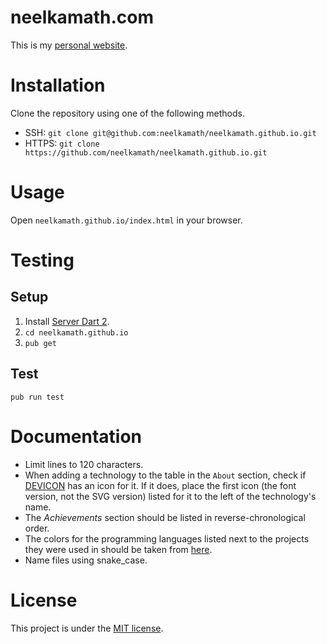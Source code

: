# neelkamath.com

This is my [personal website](http://neelkamath.com).

# Installation

Clone the repository using one of the following methods.
- SSH: `git clone git@github.com:neelkamath/neelkamath.github.io.git`
- HTTPS: `git clone https://github.com/neelkamath/neelkamath.github.io.git`

# Usage

Open `neelkamath.github.io/index.html` in your browser.

# Testing

## Setup

1. Install [Server Dart 2](https://www.dartlang.org/tools/sdk#install).
1. `cd neelkamath.github.io`
1. `pub get`

## Test

`pub run test`

# Documentation

- Limit lines to 120 characters.
- When adding a technology to the table in the `About` section, check if [DEVICON](https://konpa.github.io/devicon/) has an icon for it. If it does, place the first icon (the font version, not the SVG version) listed for it to the left of the technology's name.
- The _Achievements_ section should be listed in reverse-chronological order.
- The colors for the programming languages listed next to the projects they were used in should be taken from [here](https://github.com/github/linguist/blob/master/lib/linguist/languages.yml).
- Name files using snake_case.

# License

This project is under the [MIT license](LICENSE).
